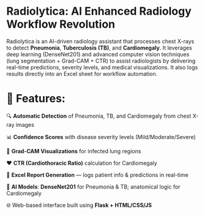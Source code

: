 # Radiolytica: AI Enhanced Radiology Workflow Revolution

Radiolytica is an AI-driven radiology assistant that processes chest X-rays to detect **Pneumonia**, **Tuberculosis (TB)**, and **Cardiomegaly**. It leverages deep learning (DenseNet201) and advanced computer vision techniques (lung segmentation + Grad-CAM + CTR) to assist radiologists by delivering real-time predictions, severity levels, and medical visualizations. It also logs results directly into an Excel sheet for workflow automation.
 
# 🚀 Features:

 🔍 **Automatic Detection** of Pneumonia, TB, and Cardiomegaly from chest X-ray images

 📊 **Confidence Scores** with disease severity levels (Mild/Moderate/Severe)

 📸 **Grad-CAM Visualizations** for infected lung regions

 ❤️ **CTR (Cardiothoracic Ratio)** calculation for Cardiomegaly

 📁 **Excel Report Generation** — logs patient info & predictions in real-time

 🧠 **AI Models**: **DenseNet201** for Pneumonia & TB; anatomical logic for Cardiomegaly

 🌐 Web-based interface built using **Flask + HTML/CSS/JS**

